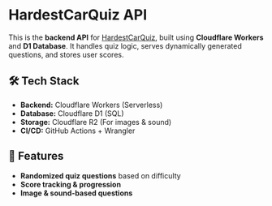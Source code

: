 # HardestCarQuiz API

This is the **backend API** for [HardestCarQuiz](https://hardestcarquiz.com), built using **Cloudflare Workers** and **D1 Database**. It handles quiz logic, serves dynamically generated questions, and stores user scores.

## 🛠 Tech Stack
- **Backend:** Cloudflare Workers (Serverless)
- **Database:** Cloudflare D1 (SQL)
- **Storage:** Cloudflare R2 (For images & sound)
- **CI/CD:** GitHub Actions + Wrangler

## 📌 Features
- **Randomized quiz questions** based on difficulty
- **Score tracking & progression**
- **Image & sound-based questions**
